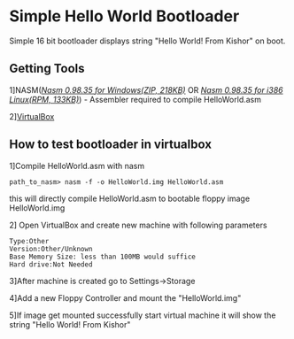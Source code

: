 Simple Hello World Bootloader
==============================
Simple 16 bit bootloader displays string "Hello World! From Kishor" on boot.

Getting Tools
--------------
1]NASM(*[Nasm 0.98.35 for Windows(ZIP, 218KB)](http://www.osdever.net/downloads/assemblers/nasm-0.98.35-win32.zip)* OR *[Nasm 0.98.35 for i386 Linux(RPM, 133KB)](http://www.osdever.net/downloads/assemblers/nasm-0.98.35-1.i386.rpm)*) - Assembler required to compile HelloWorld.asm

2][VirtualBox](https://www.virtualbox.org/)

How to test bootloader in virtualbox
-------------------------------------
1]Compile HelloWorld.asm with nasm

	path_to_nasm> nasm -f -o HelloWorld.img HelloWorld.asm

this will directly compile HelloWorld.asm to bootable floppy image HelloWorld.img

2] Open VirtualBox and create new machine with following parameters

	Type:Other
	Version:Other/Unknown
	Base Memory Size: less than 100MB would suffice
	Hard drive:Not Needed

3]After machine is created go to Settings->Storage

4]Add a new Floppy Controller and mount the "HelloWorld.img"

5]If image get mounted successfully start virtual machine it will show the string "Hello World! From Kishor"